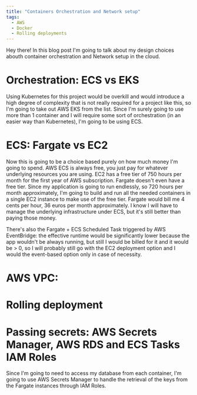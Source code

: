 ```yaml
---
title: "Containers Orchestration and Network setup"
tags:
  - AWS
  - Docker
  - Rolling deployments
---
```


Hey there! In this blog post I'm going to talk about my design choices abouth container orchestration and Network setup in the cloud.


# Orchestration: ECS vs EKS
Using Kubernetes for this project would be overkill and would introduce a high degree of complexity that is not really required for a project like this, so I'm going to take out AWS EKS from the list. Since I'm surely going to use more than 1 container and I will require some sort of orchestration (in an easier way than Kubernetes), I'm going to be using ECS. 

# ECS: Fargate vs EC2
Now this is going to be a choice based purely on how much money I'm going to spend. AWS ECS is always free, you just pay for whatever underlying resources you are using. EC2 has a free tier of 750 hours per month for the first year of AWS subscription. Fargate doesn't even have a free tier. Since my application is going to run endlessly, so 720 hours per month approximately, I'm going to build and run all the needed containers in a single EC2 instance to make use of the free tier. Fargate would bill me 4 cents per hour, 36 euros per month approximately. I know I will have to manage the underlying infrastructure under ECS, but it's still better than paying those money. 
    
There's also the Fargate + ECS Scheduled Task triggered by AWS EventBridge: the effective runtime would be significantly lower because the app wouldn't be always running, but still I would be billed for it and it would be > 0, so I will probably still go with the EC2 deployment option and I would the event-based option only in case of necessity. 

# AWS VPC: 


# Rolling deployment


# Passing secrets: AWS Secrets Manager, AWS RDS and ECS Tasks IAM Roles
Since I'm going to need to access my database from each container, I'm going to use AWS Secrets Manager to handle the retrieval of the keys from the Fargate instances through IAM Roles. 
